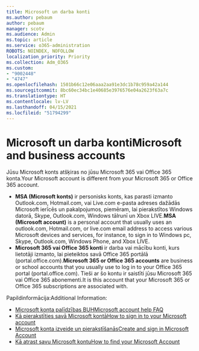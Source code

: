 ```yaml
---
title: Microsoft un darba konti
ms.author: pebaum
author: pebaum
manager: scotv
ms.audience: Admin
ms.topic: article
ms.service: o365-administration
ROBOTS: NOINDEX, NOFOLLOW
localization_priority: Priority
ms.collection: Adm_O365
ms.custom:
- "9002448"
- "4747"
ms.openlocfilehash: 1501b66c12e06aaa2aa91e3dc1b78c959a42a144
ms.sourcegitcommit: 8bc60ec34bc1e40685e3976576e04a2623f63a7c
ms.translationtype: HT
ms.contentlocale: lv-LV
ms.lasthandoff: 04/15/2021
ms.locfileid: "51794299"
---
```

# <a name="microsoft-and-business-accounts"></a><span data-ttu-id="7d90b-102">Microsoft un darba konti</span><span class="sxs-lookup"><span data-stu-id="7d90b-102">Microsoft and business accounts</span></span>

<span data-ttu-id="7d90b-103">Jūsu Microsoft konts atšķiras no jūsu Microsoft 365 vai Office 365 konta.</span><span class="sxs-lookup"><span data-stu-id="7d90b-103">Your Microsoft account is different from your Microsoft 365 or Office 365 account.</span></span>

- <span data-ttu-id="7d90b-104">**MSA (Microsoft konts)** ir personisks konts, kas parasti izmanto Outlook.com, Hotmail.com, vai Live.com e-pasta adreses dažādās Microsoft ierīcēs un pakalpojumos, piemēram, lai pierakstītos Windows datorā, Skype, Outlook.com, Windows tālrunī un Xbox LIVE.</span><span class="sxs-lookup"><span data-stu-id="7d90b-104">**MSA (Microsoft account)** is a personal account that usually uses an outlook.com, Hotmail.com, or live.com email address to access various Microsoft devices and services, for instance, to sign in to Windows pc, Skype, Outlook.com, Windows Phone, and Xbox LIVE.</span></span>
- <span data-ttu-id="7d90b-105">**Microsoft 365 vai Office 365 konti** ir darba vai mācību konti, kurs lietotāji izmanto, lai pieteiktos savā Office 365 portālā (portal.office.com).</span><span class="sxs-lookup"><span data-stu-id="7d90b-105">**Microsoft 365 or Office 365 accounts** are business or school accounts that you usually use to log in to your Office 365 portal (portal.office.com).</span></span> <span data-ttu-id="7d90b-106">Tieši ar šo kontu ir saistīti jūsu Microsoft 365 vai Office 365 abonementi.</span><span class="sxs-lookup"><span data-stu-id="7d90b-106">It is this account that your Microsoft 365 or Office 365 subscriptions are associated with.</span></span>

<span data-ttu-id="7d90b-107">Papildinformācija:</span><span class="sxs-lookup"><span data-stu-id="7d90b-107">Additional Information:</span></span>

- [<span data-ttu-id="7d90b-108">Microsoft konta palīdzības BUH</span><span class="sxs-lookup"><span data-stu-id="7d90b-108">Microsoft account help FAQ</span></span>](https://support.microsoft.com/hub/4294457/microsoft-account-help) 
- [<span data-ttu-id="7d90b-109">Kā pierakstīties savā Microsoft kontā</span><span class="sxs-lookup"><span data-stu-id="7d90b-109">How to sign in to your Microsoft account</span></span>](https://support.microsoft.com/help/4028195/microsoft-account-how-to-sign-in)
- [<span data-ttu-id="7d90b-110">Microsoft konta izveide un pierakstīšanās</span><span class="sxs-lookup"><span data-stu-id="7d90b-110">Create and sign in Microsoft Account</span></span>](https://account.microsoft.com/account)
- [<span data-ttu-id="7d90b-111">Kā atrast savu Microsoft kontu</span><span class="sxs-lookup"><span data-stu-id="7d90b-111">How to find your Microsoft Account</span></span>](https://support.microsoft.com/help/13811/microsoft-account-how-to-find)

